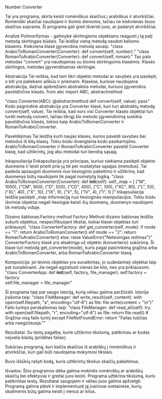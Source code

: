 Number Converter

Tai yra programa, skirta keisti romėniškus skaičius į arabiškus ir atvirkščiai. Romėniški skaičiai naudojami ir šiomis dienomis, tačiau ne kiekvienas šiuos skaičius supranta. Ši programa gali greit išversti juos, ar padaryti atvirkščiai.

Analizė
Polimorfizmas - galimybė skirtingiems objektams reaguoti į tą patį metodą skirtingais būdais. Tai leidžia vieną metodą naudoti kelioms klasėms. Kiekviena klasė įgyvendina metodą savaip.
"class ArabicToRomanConverter(Converter):
    def convert(self, number):"
"class RomanToArabicConverter(Converter):
    def convert(self, roman):"
Tas pats metodas "convert" yra naudojamas su šiomis skirtingomis klasėmis. Klasės skirtingos, metodas įgyvendinamas skirtingai.

Abstrakcija
Tai  reiškia, kad tam tikri objekto metodai ar savybės yra paslėpti, o kiti yra paliekami aiškūs ir prieinami. Klasėse, kuriose naudojama abstrakcija, dažnai apibrėžiami abstraktūs metodai, kuriuos įgyvendins paveldinčios klasės.
from abc import ABC, abstractmethod

"class Converter(ABC):
    @abstractmethod
    def convert(self, value):
        pass"
Kodo pagrindinė abstrakcija yra Converter klasė, kuri turi abstraktų metodą convert(self, value). Tai reiškia, kad nors visi Converter klasės objektai turi turėti metodą convert, tačiau tikrąjį šio metodo įgyvendinimą suteikia paveldinčios klasės, tokios kaip ArabicToRomanConverter ir RomanToArabicConverter.

Paveldėjimas
Tai leidžia kurti naujas klases, kurios paveldi savybes bei metodus iš kitų klasių. Tokiu būdu išvengiama kodo pasikartojimo.
ArabicToRomanConverter ir RomanToArabicConverter paveldi Converter klasę, kad užtikrintų, jog abu metodai turi bendrą sąsają.

Inkapsuliacija
Enkapsuliacija yra principas, kuriuo siekiama paslėpti objekto duomenis ir leisti prieiti prie jų tik per nustatytas sąsajas (metodus). Tai padeda apsaugoti duomenis nuo tiesioginio pakeitimo ir užtikrina, kad duomenys būtų naudojami tik pagal numatytą logiką.
"class ArabicToRomanConverter(Converter):
    def __init__(self):
        self._map = [
            ("M", 1000), ("CM", 900), ("D", 500), ("CD", 400),
            ("C", 100), ("XC", 90), ("L", 50), ("XL", 40),
            ("X", 10), ("IX", 9), ("V", 5), ("IV", 4), ("I", 1)
        ]"
Inkapsuliacija leidžia paslėpti _map informaciją nuo tiesioginės manipuliacijos. Tokiu būdu išoriniai objektai negali tiesiogiai keisti šių duomenų, duomenys naudojami tik metodų viduje.

Dizaino šablonas:Factory method
Factory Method dizaino šablonas leidžia sukurti objektus, nespecifikuojant tiksliai, kokiai klasei objektas turi priklausyti.
"class ConverterFactory:
    def get_converter(self, mode):
        if mode == "1":
            return ArabicToRomanConverter()
        elif mode == "2":
            return RomanToArabicConverter()
        else:
            raise ValueError("Neteisingas režimas")"
ConverterFactory klasė yra atsakinga už objekto (konverterio) sukūrimą.
Ši klasė turi metodą get_converter(mode), kuris pagal pasirinkimą grąžina arba ArabicToRomanConverter, arba RomanToArabicConverter klasę.

Kompozicija: jei tėvinis objektas yra sunaikintas, jo sudedamieji objektai taip pat sunaikinami. Jie negali egzistuoti vienas be kito, nes yra priklausomi.
"class ConverterApp:
    def __init__(self, factory, file_manager):
        self.factory = factory  
        self.file_manager = file_manager"

Ši programa taip pat saugo istoriją, kurią vėliau galima peržiūrėti. Istorija įrašoma taip:
"class FileManager:
    def write_result(self, content):
        with open(self.filepath, "a", encoding="utf-8") as file:
            file.write(content + "\n")"
Failo turinys perskaitomas taip:
"class FileManager:
    def read_all(self):
        try:
            with open(self.filepath, "r", encoding="utf-8") as file:
                return file.read()  # Grąžina visą failo turinį
        except FileNotFoundError:
            return "Failas tuščias arba neegzistuoja.""

Rezultatai:
Su testų pagalba, kurie užtikrino tikslumą, patikrinau ar kodas neįvelia klaidų (pridėtas failas).

Sukūriau programą, kuri keičia skaičius iš arabiškų į romėniškus ir atvirkščiai, kuri gali būti naudojama mokymosi tikslais.

Buvo iššūkių rašyti kodą, kuris užtikrintų tikslius skaičių pakeitimus.


Išvados:
Šios programos dėka galima mokintis romėniškų ar arabiškų skaičių bei efektyviai ir greitai juos keisti. Programa užtikrina tikslumą, kuris patikrintas testų. Rezultatai saugojami ir vėliau juos galima apžvelgti. Programą galima plėsti ir implementuoti ją įvairiose svetainėse, kurių skaitmenis būtų galima keisti į vienus ar kitus.

